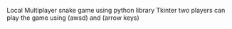 Local Multiplayer snake game using python library Tkinter
two players can play the game using (awsd) and (arrow keys)
